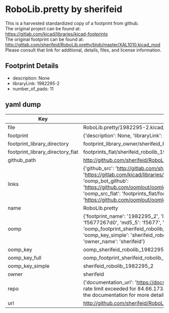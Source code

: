 # RoboLib.pretty by sherifeid  
This is a harvested standardized copy of a footprint from github.  
The original project can be found at:  
https://gitlab.com/kicad/libraries/kicad-footprints  
The original footprint can be found at:
http://gitlab.com/sherifeid/RoboLib.pretty/blob/master/XAL1010.kicad_mod
Please consult that link for additional, details, files, and license information.  
## Footprint Details
* description: None  
* libraryLink: 1982295-2  
* number_of_pads: 11  
## yaml dump  
| Key | Value |  
| --- | --- |  
| file | RoboLib.pretty/1982295-2.kicad_mod |  
| footprint | {'description': None, 'libraryLink': '1982295-2', 'number_of_pads': 11} |  
| footprint_library_directory | footprint_library_owner/sherifeid_RoboLib.pretty |  
| footprint_library_directory_flat | footprints_flat/sherifeid_robolib_1982295_2/working |  
| github_path | http://github.com/sherifeid/RoboLib.pretty/blob/master/1982295-2.kicad_mod |  
| links | {'github_src': 'http://gitlab.com/sherifeid/RoboLib.pretty/blob/master/XAL1010.kicad_mod', 'github_src_repo': 'https://gitlab.com/kicad/libraries/kicad-footprints', 'oomp_bot': 'footprints/sherifeid_robolib_1982295_2/working', 'oomp_bot_github': 'https://github.com/oomlout/oomlout_oomp_footprint_bot/tree/main/footprints/sherifeid_robolib_1982295_2/working', 'oomp_src_flat': 'footprints_flat/footprints_flat/sherifeid_robolib_1982295_2/working', 'oomp_src_flat_github': 'https://github.com/oomlout/oomlout_oomp_footprint_src/tree/main/footprints_flat/sherifeid_robolib_1982295_2/working'} |  
| name | RoboLib.pretty |  
| oomp | {'footprint_name': '1982295_2', 'library_name': 'robolib', 'md5': 'f5677267d03fcc3d8e8c165d58bd6afd', 'md5_10': 'f5677267d0', 'md5_5': 'f5677', 'md5_6': 'f56772', 'oomp_key': 'oomp_sherifeid_robolib_1982295_2', 'oomp_key_extra': 'oomp_footprint_sherifeid_robolib_1982295_2', 'oomp_key_full': 'oomp_footprint_sherifeid_robolib_1982295_2_f56772', 'oomp_key_simple': 'sherifeid_robolib_1982295_2', 'original_filename': 'RoboLib.pretty/1982295-2.kicad_mod', 'owner_name': 'sherifeid'} |  
| oomp_key | oomp_sherifeid_robolib_1982295_2 |  
| oomp_key_full | oomp_footprint_sherifeid_robolib_1982295_2 |  
| oomp_key_simple | sherifeid_robolib_1982295_2 |  
| owner | sherifeid |  
| repo | {'documentation_url': 'https://docs.github.com/rest/overview/resources-in-the-rest-api#rate-limiting', 'message': "API rate limit exceeded for 84.66.173.59. (But here's the good news: Authenticated requests get a higher rate limit. Check out the documentation for more details.)"} |  
| url | http://github.com/sherifeid/RoboLib.pretty |  

